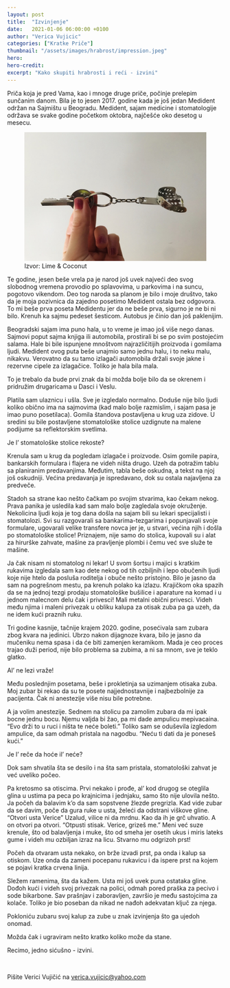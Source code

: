```yaml
---
layout: post
title:  "Izvinjenje"
date:   2021-01-06 06:00:00 +0100
author: "Verica Vujicic"
categories: ["Kratke Priče"]
thumbnail: "/assets/images/hrabrost/impression.jpeg"
hero:
hero-credit: 
excerpt: "Kako skupiti hrabrosti i reći - izvini"
---
```

<drop-cap>P</drop-cap>riča koja je pred Vama, kao i mnoge druge priče, počinje prelepim sunčanim danom. Bila je to jesen 2017. godine kada je još jedan Medident održan na Sajmištu u Beogradu. Medident, sajam medicine i stomatologije održava se svake godine početkom oktobra, najčešće oko desetog u mesecu. 

<figure>
    <img src='/assets/images/hrabrost/impression.jpeg' alt='missing' />
    <figcaption>Izvor: Lime & Coconut</figcaption>
</figure>

Te godine, jesen beše vrela pa je narod još uvek najveći deo svog slobodnog vremena provodio po splavovima, u parkovima i na suncu, pogotovo vikendom. Deo tog naroda sa planom je bilo i moje društvo, tako da je moja pozivnica da zajedno posetimo Medident ostala bez odgovora. To mi beše prva poseta Medidentu jer da ne beše prva, sigurno je ne bi ni bilo. Krenuh ka sajmu pedeset šesticom. Autobus je činio dan još paklenijim. 

Beogradski sajam ima puno hala, u to vreme je imao još više nego danas. Sajmovi poput sajma knjiga ili automobila, prostirali bi se po svim postojećim salama. Hale bi bile ispunjene mnoštvom najrazličitijih proizvoda i gomilama ljudi. Medident ovog puta beše unajmio samo jednu halu, i to neku malu, nikakvu. Verovatno da su tamo izlagači automobila držali svoje jakne i rezervne cipele za izlagačice. Toliko je hala bila mala.

To je trebalo da bude prvi znak da bi možda bolje bilo da se okrenem i pridružim drugaricama u Dasci i Veslu. 

Platila sam ulaznicu i ušla. Sve je izgledalo normalno. Doduše nije bilo ljudi koliko obično ima na sajmovima (kad malo bolje razmislim, i sajam pasa je imao puno posetilaca). Gomila štandova postavljena u krug uza zidove. U sredini su bile postavljene stomatološke stolice uzdignute na malene podijume sa reflektorskim svetlima. 

Je l’ stomatološke stolice rekoste?

Krenula sam u krug da pogledam izlagače i proizvode. Osim gomile papira, bankarskih formulara i flajera ne videh ništa drugo. Uzeh da potražim tablu sa planiranim predavanjima. Međutim, tabla beše oskudna, a tekst na njoj još oskudniji. Većina predavanja je ispredavano, dok su ostala najavljena za predveče. 

Stadoh sa strane kao nešto čačkam po svojim stvarima, kao čekam nekog. Prava panika je usledila kad sam malo bolje zagledala svoje okruženje. Nekolicina ljudi koja je tog dana došla na sajam bili su lekari specijalisti i stomatolozi. Svi su razgovarali sa bankarima-tezgarima i popunjavali svoje formulare, ugovarali velike transfere novca jer je, u stvari, većina njih i došla po stomatološke stolice! Priznajem, nije samo do stolica, kupovali su i alat za hirurške zahvate, mašine za pravljenje plombi i čemu već sve služe te mašine. 

Ja čak nisam ni stomatolog ni lekar! U svom šortsu i majici s kratkim rukavima izgledala sam kao dete nekog od tih ozbiljnih i lepo obučenih ljudi koje nije htelo da posluša roditelja i obuče nešto pristojno. Bilo je jasno da sam na pogrešnom mestu, pa krenuh polako ka izlazu. Krajičkom oka spazih da se na jednoj tezgi prodaju stomatološke bušilice i aparature na komad i u jednom malecnom delu čak i privesci! Mali metalni obični privesci. Videh među njima i maleni privezak u obliku kalupa za otisak zuba pa ga uzeh, da ne idem kući praznih ruku.

Tri godine kasnije, tačnije krajem 2020. godine, posećivala sam zubara zbog kvara na jedinici. Ubrzo nakon dijagnoze kvara, bilo je jasno da mučeniku nema spasa i da će biti zamenjen keramikom. Mada je ceo proces trajao duži period, nije bilo problema sa zubima, a ni sa mnom, sve je teklo glatko. 

Al’ ne lezi vraže! 

Među poslednjim posetama, beše i prokletinja sa uzimanjem otisaka zuba. Moj zubar bi rekao da su te posete najjednostavnije i najbezbolnije za pacijenta. Čak ni anestezije više nisu bile potrebne. 

A ja volim anestezije. Sednem na stolicu pa zamolim zubara da mi ipak bocne jednu bocu. Njemu valjda bi žao, pa mi dade ampulicu mepivacaina. “Evo drži to u ruci i ništa te neće boleti.” Toliko sam se oduševila izgledom ampulice, da sam odmah pristala na nagodbu. “Neću ti dati da je poneseš kući.”

Je l’ reče da hoće il’ neće?

Dok sam shvatila šta se desilo i na šta sam pristala, stomatološki zahvat je već uveliko počeo.

Pa kretosmo sa otiscima. Prvi nekako i prođe, al’ kod drugog se oteglila glina u ustima pa peca po krajnicima i jednjaku, samo što nije ulovila nešto. Ja počeh da balavim k’o da sam sopstvene žlezde pregrizla. Kad vide zubar da se davim, poče da gura ruke u usta, želeći da odstrani viškove gline. “Otvori usta Verice” Uzalud, vilice ni da mrdnu. Kao da ih je grč uhvatio. A on otvori pa otvori. “Otpusti stisak. Verice, grizeš me.” Meni već suze krenule, što od balavljenja i muke, što od smeha jer osetih ukus i miris lateks gume i videh mu ozbiljan izraz na licu. Stvarno mu odgrizoh prst! 

Počeh da otvaram usta nekako, on brže izvadi prst, pa onda i kalup sa otiskom. Uze onda da zameni pocepanu rukavicu i da ispere prst na kojem se pojavi kratka crvena linija. 

Sležem ramenima, šta da kažem. Usta mi još uvek puna ostataka gline. Dođoh kući i videh svoj privezak na polici, odmah pored praška za pecivo i sode bikarbone. Sav prašnjav i zaboravljen, završio je među sastojcima za kolače. Toliko je bio poseban da nikad ne nađoh adekvatan ključ za njega.

Pokloniću zubaru svoj kalup za zube u znak izvinjenja što ga ujedoh onomad.

Možda čak i ugraviram nešto kratko koliko može da stane.

Recimo, jedno sićušno - izvini.

<br/>

Pišite Verici Vujičić na [verica.vujicic@yahoo.com](mailto:verica.vujicic@yahoo.com)